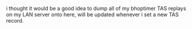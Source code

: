 i thought it would be a good idea to dump all of my bhoptimer TAS replays on my LAN server onto here, will be updated whenever i set a new TAS record.
